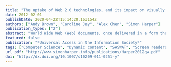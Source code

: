 ```yaml
---
title: "The uptake of Web 2.0 technologies, and its impact on visually disabled users"
date: 2012-02-01
publishDate: 2020-04-22T15:14:20.163154Z
authors: ["Andy Brown", "Caroline Jay", "Alex Chen", "Simon Harper"]
publication_types: ["2"]
abstract: "World Wide Web (Web) documents, once delivered in a form that remained constant whilst viewed, are now often dynamic, with sections of a page able to change independently, either automatically or as a result of user interaction. In order to make these updates, and hence their host pages, accessible, it is necessary to detect when the update occurs and how it has changed the page, before determining how, when and what to present to the user. This can only be achieved with an understanding of both the technologies used to achieve dynamic updates and the human factors influencing how people use them. After proposing a user-centred classification of dynamic updates, this paper surveys the current state of technology from two perspectives: that of the developer, and those of visually disabled users. For the former group, the paper introduces some of the technologies that are currently available for implementing dynamic Web pages, before reporting on the results of experiments analysing current and historical Web pages to determine the extent of use of these technologies `in the wild' and the trends in their uptake. The analysis shows that for the most popular 500 sites, JavaScript is used in 93%, Flash in 27% and about one-third (30%) use XMLHttpRequest, a technology used to generate dynamic updates. Uptake of XMLHttpRequest is approximately 2.3% per year across a random selection of 500 sites and is probably higher in the most popular sites. When examining dynamic updates from the perspective of visually disabled users, first an investigation is reported into which technologies (Web Browser and assistive technologies) are currently used by this group in the UK: Internet Explorer and JAWS are clear favourites. Then, the paper describes the results of an experiment, and supporting anecdotal evidence, which suggests that, at best, most users can currently reach updated content, but they must do so manually, and are rarely given any indication that any update has occurred. With technologies enabling dynamic updating of content currently deployed in about 30% of the most popular sites, and increasing annually, action is urgently required if visually disabled users are to be able to use the Web. The paper concludes by discussing some of the issues involved in making these updates accessible. "
featured: false
publication: "*Universal Access in the Information Society*"
tags: ["Computer Science", "Dynamic content", "SASWAT", "Screen readers", "Visually impaired", "WIMWAT", "Web accessibility"]
url_pdf: "http://www.simonharper.info/publications/Harper2012qw.pdf"
doi: "http://dx.doi.org/10.1007/s10209-011-0251-y"
---
```


